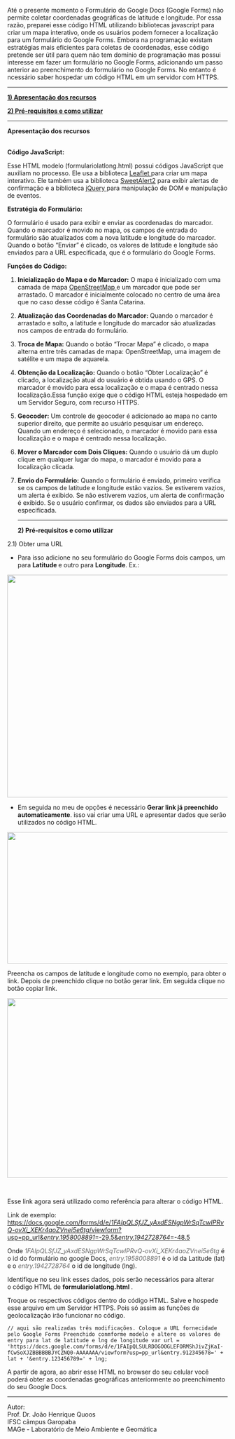 <p>At&eacute; o presente momento o Formul&aacute;rio do Google Docs (Google Forms) n&atilde;o permite coletar coordenadas geogr&aacute;ficas de latitude e longitude. Por essa raz&atilde;o, preparei esse c&oacute;digo HTML utilizando bibliotecas javascript para criar um mapa interativo, onde os usu&aacute;rios podem fornecer a localiza&ccedil;&atilde;o para um formul&aacute;rio do Google Forms. Embora na programa&ccedil;&atilde;o existam estrat&eacute;gias mais eficientes para coletas de coordenadas, esse c&oacute;digo pretende ser &uacute;til para quem n&atilde;o tem dom&iacute;nio de programa&ccedil;&atilde;o mas&nbsp;possui interesse em fazer um formul&aacute;rio no Google Forms, adicionando&nbsp;um passo anterior ao preenchimento do formul&aacute;rio no Google Forms. No entanto &eacute; ncess&aacute;rio saber hospedar um c&oacute;digo HTML em um servidor com HTTPS.</p>

<hr />
<p><a href="#apresentacao"><strong>1) Apresenta&ccedil;&atilde;o dos recursos</strong></a></p>

<p><a href="#como"><strong>2) </strong></a><strong><a href="#">Pr&eacute;-requisitos e como utilizar</a></strong></p>

<hr />
<p><strong><a id="apresentacao" name="apresentacao"></a>Apresenta&ccedil;&atilde;o dos recursos</strong></p>

<p><br />
<strong>C&oacute;digo JavaScript:</strong></p>

<p>Esse HTML modelo (formulariolatlong.html) possui&nbsp;c&oacute;digos JavaScript que auxiliam no processo. Ele usa a biblioteca <a href="https://leafletjs.com/" target="_blank">Leaflet </a>para criar um mapa interativo. Ele tamb&eacute;m usa a biblioteca <a href="https://sweetalert2.github.io/" target="_blank">SweetAlert2</a> para exibir alertas de confirma&ccedil;&atilde;o e a biblioteca <a href="https://jquery.com/" target="_blank">jQuery </a>para manipula&ccedil;&atilde;o de DOM e manipula&ccedil;&atilde;o de eventos.</p>

<p><strong>Estrat&eacute;gia do Formul&aacute;rio:</strong></p>

<p>O formul&aacute;rio &eacute; usado para exibir e enviar as coordenadas do marcador. Quando o marcador &eacute; movido no mapa, os campos de entrada do formul&aacute;rio s&atilde;o atualizados com a nova latitude e longitude do marcador. Quando o bot&atilde;o &ldquo;Enviar&rdquo; &eacute; clicado, os valores de latitude e longitude s&atilde;o enviados para a URL especificada, que &eacute; o formul&aacute;rio do Google Forms.</p>

<p><strong>Fun&ccedil;&otilde;es do C&oacute;digo:</strong></p>

<ol>
	<li>
	<p><strong>Inicializa&ccedil;&atilde;o do Mapa e do Marcador:</strong>&nbsp;O mapa &eacute; inicializado com uma camada de mapa <a href="https://www.openstreetmap.org/#map=4/-15.13/-53.19" target="_blank">OpenStreetMap </a>e um marcador que pode ser arrastado. O marcador &eacute; inicialmente colocado no centro de uma &aacute;rea que no caso desse c&oacute;digo &eacute; Santa Catarina.</p>
	</li>
	<li>
	<p><strong>Atualiza&ccedil;&atilde;o das Coordenadas do Marcador:</strong>&nbsp;Quando o marcador &eacute; arrastado e solto, a latitude e longitude do marcador s&atilde;o atualizadas nos campos de entrada do formul&aacute;rio.</p>
	</li>
	<li>
	<p><strong>Troca de Mapa:</strong>&nbsp;Quando o bot&atilde;o &ldquo;Trocar Mapa&rdquo; &eacute; clicado, o mapa alterna entre tr&ecirc;s camadas de mapa: OpenStreetMap, uma imagem de sat&eacute;lite e um mapa de aquarela.</p>
	</li>
	<li>
	<p><strong>Obten&ccedil;&atilde;o da Localiza&ccedil;&atilde;o:</strong>&nbsp;Quando o bot&atilde;o &ldquo;Obter Localiza&ccedil;&atilde;o&rdquo; &eacute; clicado, a localiza&ccedil;&atilde;o atual do usu&aacute;rio &eacute; obtida usando o GPS. O marcador &eacute; movido para essa localiza&ccedil;&atilde;o e o mapa &eacute; centrado nessa localiza&ccedil;&atilde;o.Essa fun&ccedil;&atilde;o exige que o c&oacute;digo HTML esteja hospedado em um Servidor Seguro, com recurso HTTPS.</p>
	</li>
	<li>
	<p><strong>Geocoder:</strong>&nbsp;Um controle de geocoder &eacute; adicionado ao mapa no canto superior direito, que permite ao usu&aacute;rio pesquisar um endere&ccedil;o. Quando um endere&ccedil;o &eacute; selecionado, o marcador &eacute; movido para essa localiza&ccedil;&atilde;o e o mapa &eacute; centrado nessa localiza&ccedil;&atilde;o.</p>
	</li>
	<li>
	<p><strong>Mover o Marcador com Dois Cliques:</strong>&nbsp;Quando o usu&aacute;rio d&aacute; um duplo clique em qualquer lugar do mapa, o marcador &eacute; movido para a localiza&ccedil;&atilde;o clicada.</p>
	</li>
	<li>
	<p><strong>Envio do Formul&aacute;rio:</strong>&nbsp;Quando o formul&aacute;rio &eacute; enviado, primeiro verifica se os campos de latitude e longitude est&atilde;o vazios. Se estiverem vazios, um alerta &eacute; exibido. Se n&atilde;o estiverem vazios, um alerta de confirma&ccedil;&atilde;o &eacute; exibido. Se o usu&aacute;rio confirmar, os dados s&atilde;o enviados para a URL especificada.</p>
	<hr />
	<p><strong><a id="como" name="como"></a>2) Pr&eacute;-requisitos e como utilizar</strong></p>
	</li>
</ol>

<p>2.1) Obter uma URL&nbsp;</p>

<ul>
	<li>Para isso adicione no seu formul&aacute;rio do Google Forms dois campos, um para <strong>Latitude </strong>e outro para <strong>Longitude</strong>. Ex.:</li>
</ul>

<p style="text-align:center"><img alt="" height="508" src="https://i.ibb.co/cTBPtTY/image.png" width="859" /></p>

<ul>
	<li>Em seguida no meu de op&ccedil;&otilde;es &eacute; necess&aacute;rio <strong>Gerar link j&aacute; preenchido automaticamente</strong>. isso vai criar uma URL e apresentar dados que ser&atilde;o utilizados no c&oacute;digo HTML.</li>
</ul>

<p style="text-align:center"><img alt="" height="300" src="https://i.ibb.co/gFFRSBS/image.png" width="539" /></p>

<p>Preencha os campos de latitude e longitude como no exemplo, para obter o link. Depois de preenchido clique no bot&atilde;o gerar link. Em seguida clique no bot&atilde;o copiar link.</p>

<p style="text-align:center"><img alt="" height="410" src="https://i.ibb.co/xYbVGmy/image.png" width="748" /></p>

<p>&nbsp;</p>

<p>Esse&nbsp;link agora ser&aacute; utilizado como refer&ecirc;ncia para alterar o c&oacute;digo HTML.</p>

<p>Link de exemplo:<br />
<a href="https://docs.google.com/forms/d/e/1FAIpQLSfJZ_yAxdESNgpWrSqTcwIPRvQ-ovXi_XEKr4aoZVnei5e6tg/viewform?usp=pp_url&amp;entry.1958008891=-29.5&amp;entry.1942728764=-48.5">https://docs.google.com/forms/d/e/<em>1FAIpQLSfJZ_yAxdESNgpWrSqTcwIPRvQ-ovXi_XEKr4aoZVnei5e6tg</em>/viewform?usp=pp_url&amp;<em>entry.1958008891</em>=-29.5&amp;<em>entry.1942728764</em>=-48.5</a></p>

<p>Onde&nbsp;<em><span style="color:#696969">1FAIpQLSfJZ_yAxdESNgpWrSqTcwIPRvQ-ovXi_XEKr4aoZVnei5e6tg</span>&nbsp;</em>&eacute; o id do formul&aacute;rio no google Docs,&nbsp;<em><span style="color:#696969">entry.1958008891</span> </em>&eacute; o id da Latitude (lat) e o<em> <span style="color:#696969">entry.1942728764</span></em>&nbsp;o id de longitude (lng).</p>

<p>Identifique no seu link esses dados, pois ser&atilde;o necess&aacute;rios para alterar o&nbsp;c&oacute;digo HTML de&nbsp;<strong>formulariolatlong.html </strong>.</p>

<p>Troque os respectivos c&oacute;digos dentro do c&oacute;digo HTML. Salve e hospede esse arquivo em um Servidor HTTPS. Pois s&oacute; assim as fun&ccedil;&otilde;es de geolocaliza&ccedil;&atilde;o ir&atilde;o funcionar no c&oacute;digo.&nbsp;</p>

<p><code>// aqui s&atilde;o realizadas tr&ecirc;s modifica&ccedil;&otilde;es. Coloque a URL fornecidade pelo Google Forms Preenchido conmforme modelo e altere os valores de entry para lat de latitude e lng de longitude var url = &#39;https://docs.google.com/forms/d/e/1FAIpQLSULRDOGOOGLEFORMShJivZjKaI-fCwSoXJZBBBBBBJYCZNQ0-AAAAAAA/viewform?usp=pp_url&amp;entry.912345678=&#39; + lat + &#39;&amp;entry.123456789=&#39; + lng;</code></p>

<p>A partir de agora, ao abrir esse HTML no browser do seu celular voc&ecirc; poder&aacute; obter as coordenadas geogr&aacute;ficas anteriormente ao preenchimento do seu Google Docs.</p>

<hr />
<p>Autor:<br />
Prof. Dr. Jo&atilde;o Henrique Quoos<br />
IFSC c&acirc;mpus Garopaba<br />
MAGe - Laborat&oacute;rio de Meio Ambiente e Geom&aacute;tica<br />
&nbsp;</p>
